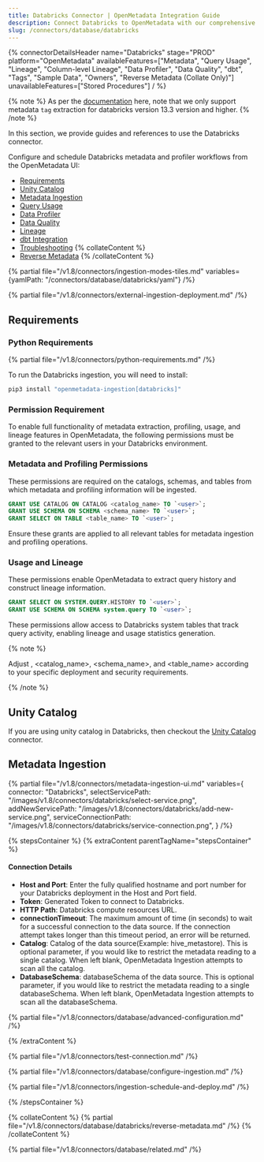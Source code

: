 ```yaml
---
title: Databricks Connector | OpenMetadata Integration Guide
description: Connect Databricks to OpenMetadata with our comprehensive database connector guide. Setup instructions, configuration options, and metadata extraction tips.
slug: /connectors/database/databricks
---
```


{% connectorDetailsHeader
name="Databricks"
stage="PROD"
platform="OpenMetadata"
availableFeatures=["Metadata", "Query Usage", "Lineage", "Column-level Lineage", "Data Profiler", "Data Quality", "dbt", "Tags", "Sample Data", "Owners", "Reverse Metadata (Collate Only)"]
unavailableFeatures=["Stored Procedures"]
/ %}

{% note %}
As per the [documentation](https://docs.databricks.com/en/data-governance/unity-catalog/tags.html#manage-tags-with-sql-commands) here, note that we only support metadata `tag` extraction for databricks version 13.3 version and higher.
{% /note %}


In this section, we provide guides and references to use the Databricks connector.

Configure and schedule Databricks metadata and profiler workflows from the OpenMetadata UI:

- [Requirements](#requirements)
- [Unity Catalog](#unity-catalog)
- [Metadata Ingestion](#metadata-ingestion)
- [Query Usage](/connectors/ingestion/workflows/usage)
- [Data Profiler](/how-to-guides/data-quality-observability/profiler/workflow)
- [Data Quality](/how-to-guides/data-quality-observability/quality)
- [Lineage](/how-to-guides/data-lineage/workflow)
- [dbt Integration](/connectors/ingestion/workflows/dbt)
- [Troubleshooting](/connectors/database/databricks/troubleshooting)
{% collateContent %}
- [Reverse Metadata](#reverse-metadata)
{% /collateContent %}

{% partial file="/v1.8/connectors/ingestion-modes-tiles.md" variables={yamlPath: "/connectors/database/databricks/yaml"} /%}

{% partial file="/v1.8/connectors/external-ingestion-deployment.md" /%}

## Requirements

### Python Requirements

{% partial file="/v1.8/connectors/python-requirements.md" /%}

To run the Databricks ingestion, you will need to install:

```bash
pip3 install "openmetadata-ingestion[databricks]"
```

### Permission Requirement

To enable full functionality of metadata extraction, profiling, usage, and lineage features in OpenMetadata, the following permissions must be granted to the relevant users in your Databricks environment.

### Metadata and Profiling Permissions

These permissions are required on the catalogs, schemas, and tables from which metadata and profiling information will be ingested.

```sql
GRANT USE CATALOG ON CATALOG <catalog_name> TO `<user>`;
GRANT USE SCHEMA ON SCHEMA <schema_name> TO `<user>`;
GRANT SELECT ON TABLE <table_name> TO `<user>`;
```

Ensure these grants are applied to all relevant tables for metadata ingestion and profiling operations.

### Usage and Lineage

These permissions enable OpenMetadata to extract query history and construct lineage information.

```sql
GRANT SELECT ON SYSTEM.QUERY.HISTORY TO `<user>`;
GRANT USE SCHEMA ON SCHEMA system.query TO `<user>`;
```

These permissions allow access to Databricks system tables that track query activity, enabling lineage and usage statistics generation.

{% note %}

Adjust <user>, <catalog_name>, <schema_name>, and <table_name> according to your specific deployment and security requirements.

{% /note %}

## Unity Catalog

If you are using unity catalog in Databricks, then checkout the [Unity Catalog](/connectors/database/unity-catalog) connector.

## Metadata Ingestion

{% partial 
  file="/v1.8/connectors/metadata-ingestion-ui.md" 
  variables={
    connector: "Databricks", 
    selectServicePath: "/images/v1.8/connectors/databricks/select-service.png",
    addNewServicePath: "/images/v1.8/connectors/databricks/add-new-service.png",
    serviceConnectionPath: "/images/v1.8/connectors/databricks/service-connection.png",
} 
/%}

{% stepsContainer %}
{% extraContent parentTagName="stepsContainer" %}

#### Connection Details

- **Host and Port**: Enter the fully qualified hostname and port number for your Databricks deployment in the Host and Port field.
- **Token**: Generated Token to connect to Databricks.
- **HTTP Path**: Databricks compute resources URL.
- **connectionTimeout**: The maximum amount of time (in seconds) to wait for a successful connection to the data source. If the connection attempt takes longer than this timeout period, an error will be returned.
- **Catalog**: Catalog of the data source(Example: hive_metastore). This is optional parameter, if you would like to restrict the metadata reading to a single catalog. When left blank, OpenMetadata Ingestion attempts to scan all the catalog.
- **DatabaseSchema**: databaseSchema of the data source. This is optional parameter, if you would like to restrict the metadata reading to a single databaseSchema. When left blank, OpenMetadata Ingestion attempts to scan all the databaseSchema.

{% partial file="/v1.8/connectors/database/advanced-configuration.md" /%}

{% /extraContent %}

{% partial file="/v1.8/connectors/test-connection.md" /%}

{% partial file="/v1.8/connectors/database/configure-ingestion.md" /%}

{% partial file="/v1.8/connectors/ingestion-schedule-and-deploy.md" /%}

{% /stepsContainer %}

{% collateContent %}
{% partial file="/v1.8/connectors/database/databricks/reverse-metadata.md" /%}
{% /collateContent %}

{% partial file="/v1.8/connectors/database/related.md" /%}
